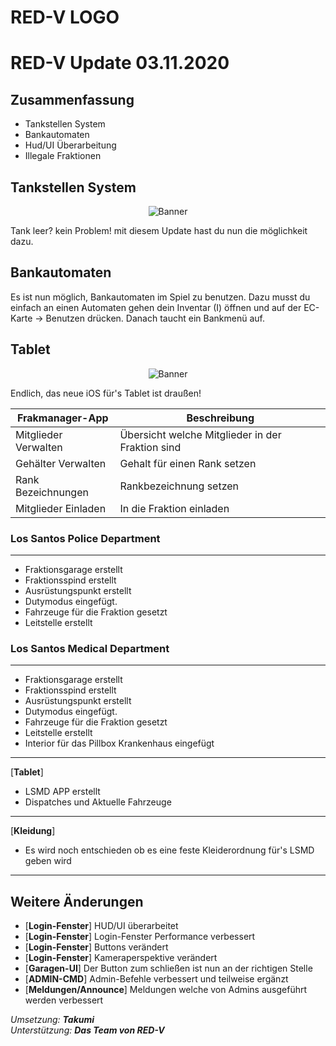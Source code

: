 <p align="center">
  <h1> RED-V LOGO </h1>
</p>

# RED-V Update 03.11.2020

## Zusammenfassung
- Tankstellen System
- Bankautomaten
- Hud/UI Überarbeitung
- Illegale Fraktionen

## Tankstellen System
<p align="center">
  <img src="http://i.epvpimg.com/e20Gbab.png" alt="Banner"/>
</p>

Tank leer? kein Problem! mit diesem Update hast du nun die möglichkeit dazu.

## Bankautomaten
Es ist nun möglich, Bankautomaten im Spiel zu benutzen.
Dazu musst du einfach an einen Automaten gehen dein Inventar (I) öffnen und auf der EC-Karte -> Benutzen drücken.
Danach taucht ein Bankmenü auf.

## Tablet
<p align="center">
  <img src="http://i.epvpimg.com/kPjJeab.png" alt="Banner"/>
</p>

Endlich, das neue iOS für's Tablet ist draußen!

| Frakmanager-App | Beschreibung |
| ------| ------------ |
| Mitglieder Verwalten | Übersicht welche Mitglieder in der Fraktion sind |
| Gehälter Verwalten | Gehalt für einen Rank setzen |
| Rank Bezeichnungen | Rankbezeichnung setzen |
| Mitglieder Einladen | In die Fraktion einladen |

### Los Santos Police Department
***
- Fraktionsgarage erstellt
- Fraktionsspind erstellt
- Ausrüstungspunkt erstellt
- Dutymodus eingefügt.
- Fahrzeuge für die Fraktion gesetzt
- Leitstelle erstellt

### Los Santos Medical Department
***
- Fraktionsgarage erstellt
- Fraktionsspind erstellt
- Ausrüstungspunkt erstellt
- Dutymodus eingefügt.
- Fahrzeuge für die Fraktion gesetzt
- Leitstelle erstellt
- Interior für das Pillbox Krankenhaus eingefügt
***
[**Tablet**] 
- LSMD APP erstellt
- Dispatches und Aktuelle Fahrzeuge
***
[**Kleidung**]
- Es wird noch entschieden ob es eine feste Kleiderordnung für's LSMD geben wird
***

## Weitere Änderungen
- [**Login-Fenster**] HUD/UI überarbeitet
- [**Login-Fenster**] Login-Fenster Performance verbessert
- [**Login-Fenster**] Buttons verändert
- [**Login-Fenster**] Kameraperspektive verändert
- [**Garagen-UI**] Der Button zum schließen ist nun an der richtigen Stelle
- [**ADMIN-CMD**] Admin-Befehle verbessert und teilweise ergänzt
- [**Meldungen/Announce**] Meldungen welche von Admins ausgeführt werden verbessert

*Umsetzung: **Takumi***
<br>
*Unterstützung: **Das Team von RED-V***
